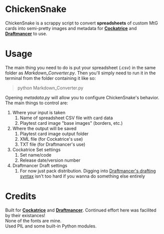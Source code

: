 ChickenSnake
=
ChickenSnake is a scrappy script to convert **spreadsheets** of custom MtG cards into semi-pretty images and metadata for **[Cockatrice](https://cockatrice.github.io/)** and **[Draftmancer](https://draftmancer.com/)** to use.

Usage
=
The main thing you need to do is put your spreadsheet (.csv) in the same folder as *Markdown_Converter.py*. Then you'll simply need to run it in the terminal from the folder containing it like so:
<br>
>python Markdown_Converter.py

Opening *metadata.py* will allow you to configure ChickenSnake's behavior. The main things to control are:
1. Where your input is taken
    1. Name of spreadsheet CSV file with card data
    1. Playtest card image "base images" (borders, etc.)
1. Where the output will be saved
    1. Playtest card image output folder
    1. XML file (for Cockatrice's use)
    1. TXT file (for Draftmancer's use)
1. Cockatrice Set settings
    1. Set name/code
    1. Release date/version number
1. Draftmancer Draft settings
    1. For now just pack distribution. Digging into [Draftmancer's drafting syntax](https://draftmancer.com/cubeformat.html) isn't too hard if you wanna do something else entirely

Credits
=
Built for **[Cockatrice](https://cockatrice.github.io/)** and **[Draftmancer](https://draftmancer.com/)**. Continued effort here was facilited by their existances!
<br>None of the fonts are mine. 
<br>Used PIL and some built-in Python modules. 